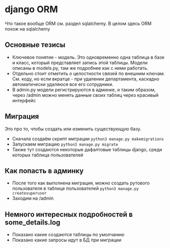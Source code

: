 # django ORM
Что такое вообще ORM см. раздел sqlalchemy. В целом здесь ORM похож на sqlalchemy

## Основные тезисы
* Ключевое понятие - модель. Это одновременно одна таблица в базе и класс, который представляет запись этой таблицы. Модели описаны в models.py, там же подробнее как с ними работать.
* Отдельно стоит отметить о целостности связей по внешним ключам. См. коду, но если вкратце - при удалении департамента, каскадно автоматически удаляюся все его сотрудники.
* В admin.py модели регистрируются в админке, и таким образом, через /admin можно менять данные своих таблиц через красивый интерфейс

## Миграция
Это про то, чтобы создать или изменить существующую базу.

* Сначала создаём скрипт миграции  `python3 manage.py makemigrations`
* Запускаем миграцию `python3 manage.py migrate`
* Также тут создаются некоторые дафалтовые таблицы django, среди которых таблица пользователей

## Как попасть в админку
* После того как выполнена миграция, можно создать рутового пользователя в таблице пользователей `python3 manage.py createsuperuser`
* Заходим на /admin

## Немного интересных подробностей в some_details.log
* Показано какие создаются таблицы по умолчанию
* Показано какие запросы идут в БД при миграции
